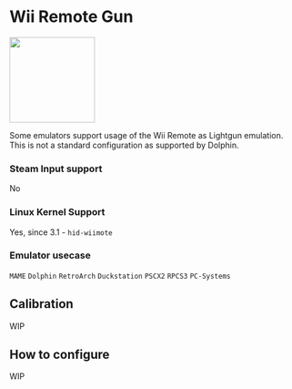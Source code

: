# Wii Remote Gun

<img src="../../../wiki_images/controllers/lightgun-wiigun.png" width="150">

Some emulators support usage of the Wii Remote as Lightgun emulation. This is not a standard configuration as supported by Dolphin.

### Steam Input support
No

### Linux Kernel Support
Yes, since 3.1 - `hid-wiimote`

### Emulator usecase
`MAME` `Dolphin` `RetroArch` `Duckstation` `PSCX2` `RPCS3` `PC-Systems`

## Calibration

WIP

## How to configure

WIP

